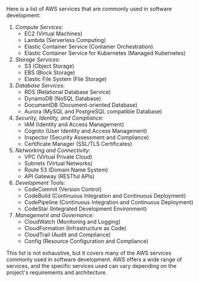Here is a list of AWS services that are commonly used in software development:

1. *Compute Services*:
    - EC2 (Virtual Machines)
    - Lambda (Serverless Computing)
    - Elastic Container Service (Container Orchestration)
    - Elastic Container Service for Kubernetes (Managed Kubernetes)
2. *Storage Services*:
    - S3 (Object Storage)
    - EBS (Block Storage)
    - Elastic File System (File Storage)
3. *Database Services*:
    - RDS (Relational Database Service)
    - DynamoDB (NoSQL Database)
    - DocumentDB (Document-oriented Database)
    - Aurora (MySQL and PostgreSQL compatible Database)
4. *Security, Identity, and Compliance*:
    - IAM (Identity and Access Management)
    - Cognito (User Identity and Access Management)
    - Inspector (Security Assessment and Compliance)
    - Certificate Manager (SSL/TLS Certificates)
5. *Networking and Connectivity*:
    - VPC (Virtual Private Cloud)
    - Subnets (Virtual Networks)
    - Route 53 (Domain Name System)
    - API Gateway (RESTful APIs)
6. *Development Tools*:
    - CodeCommit (Version Control)
    - CodeBuild (Continuous Integration and Continuous Deployment)
    - CodePipeline (Continuous Integration and Continuous Deployment)
    - CodeStar (Integrated Development Environment)
7. *Management and Governance*:
    - CloudWatch (Monitoring and Logging)
    - CloudFormation (Infrastructure as Code)
    - CloudTrail (Audit and Compliance)
    - Config (Resource Configuration and Compliance)


This list is not exhaustive, but it covers many of the AWS services commonly used in software development. AWS offers a wide range of services, and the specific services used can vary depending on the project's requirements and architecture.
